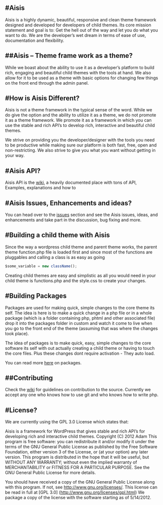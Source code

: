 ﻿#Aisis
------

Aisis is a highly dynamic, beautiful, responsive and clean theme framework designed and developed for developers of child themes. Its core mission statement and goal is to:
Get the hell out of the way and let you do what you want to do. We are the developer’s wet dream in terms of ease of use, documentation and flexibility.

##Aisis – Theme frame work as a theme?
--------------------------------------

While we boast about the ability to use it as a developer’s platform to build rich, engaging and beautiful child themes with the tools at hand. We also allow for it to be used as a theme with basic options for changing few things on the front end through the admin panel.

#How is Aisis Different?
------------------------

Aisis is not a theme framework in the typical sense of the word. While we do give the option and the ability to utilize it as a theme, we do not promote it as a theme framework. We promote it as a framework in which you can use the stable and rich API’s to develop rich, interactive and beautiful child themes.

We strive on providing you the developer/designer with the tools you need to be productive while making sure our platform is both fast, free, open and non-restricting. We also strive to give you what you want without getting in your way.

#Aisis API?
-----------

Aisis API is the [wiki](https://github.com/AdamKyle/Aisis-Framework/wiki), a heavily documented place with tons of API, Examples, explanations and how to

#Aisis Issues, Enhancements and ideas?
--------------------------------------

You can head over to the [issues](https://github.com/AdamKyle/Aisis-Framework/issues) section and see the Aisis issues, ideas, and enhancements and take part in the discussion, bug fixing and more.

#Building a child theme with Aisis
----------------------------------

Since the way a wordpress child theme and parent theme works, the parent theme function.php file is loaded first and since most of the functions
are pluggables and calling a class is as easy as going

```javascript
$some_variable = new className();
```

Creating child themes are easy and simplistic as all you would need in your child theme is functions.php and the style.css
to create your changes.

#Building Packages
------------------

Packages are used for making quick, simple changes to the core theme its self. The idea is here is to make a quick change in a php file
or in a whole package (which is a folder containing php, phtml and other associated file) drop it into the packages folder in
custom and watch it come to live when you go to the front end of the theme (assuming that was where the changes took place).

The idea of packages is to make quick, easy, simple changes to the core software its self with out actually creating a child theme
or having to touch the core files. Plus these changes dont require activation - They auto load.

You can read more [here](https://github.com/AdamKyle/Aisis-Framework/wiki/Packages-in-Aisis) on packages.


##Contributing
--------------

Check the [wiki](https://github.com/AdamKyle/Aisis-Framework/wiki) for guidelines on contribution to the source. Currently we accept any one who knows how to use git and who knows how to write php.

#License?
---------

We are currently using the GPL 3.0 License which states that:

Aisis is a framework for WordPress that gives stable and rich API’s for developing rich and interactive child themes.
Copyright (C) 2012 Adam
This program is free software: you can redistribute it and/or modify
it under the terms of the GNU General Public License as published by
the Free Software Foundation, either version 3 of the License, or
(at your option) any later version.
This program is distributed in the hope that it will be useful,
but WITHOUT ANY WARRANTY; without even the implied warranty of
MERCHANTABILITY or FITNESS FOR A PARTICULAR PURPOSE.  See the
GNU General Public License for more details.

You should have received a copy of the GNU General Public License
along with this program.  If not, see <http://www.gnu.org/licenses/>.
This license can be read in full at [GPL 3.0] (http://www.gnu.org/licenses/gpl.html)
We package a copy of the license with the software starting as of 5/14/2012.


